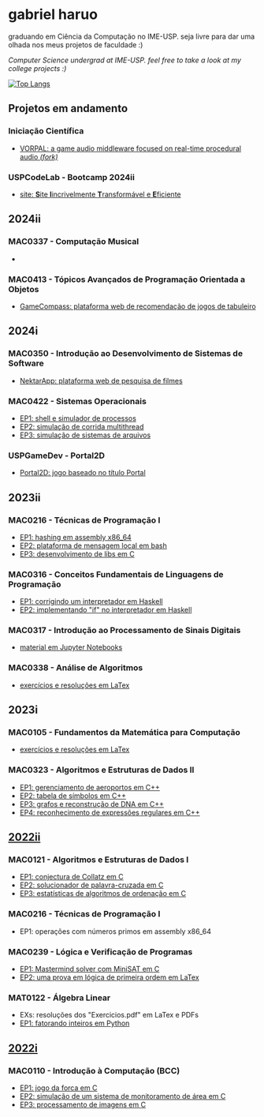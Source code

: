 # gabriel haruo

graduando em Ciência da Computação no IME-USP.
seja livre para dar uma olhada nos meus projetos de faculdade :)

_Computer Science undergrad at IME-USP._
_feel free to take a look at my college projects :)_

[![Top Langs](https://github-readme-stats.vercel.app/api/top-langs/?username=haruo-gabriel&hide_border=false&border_color=3d444d&hide_title=true&hide_progress=false&layout=compact&langs_count=16&theme=transparent&size_weight=0.3&count_weight=0.7)](https://github.com/anuraghazra/github-readme-stats)

## Projetos em andamento

### Iniciação Científica
- [VORPAL: a game audio middleware focused on real-time procedural audio _(fork)_](https://github.com/haruo-gabriel/vorpal)

### USPCodeLab - Bootcamp 2024ii
- [site: **S**ite **I**incrivelmente **T**ransformável e **E**ficiente](https://github.com/haruo-gabriel/site)

## 2024ii

### MAC0337 - Computação Musical

*

### MAC0413 - Tópicos Avançados de Programação Orientada a Objetos

* [GameCompass: plataforma web de recomendação de jogos de tabuleiro](https://github.com/haruo-gabriel/gamecompass)

## 2024i

### MAC0350 - Introdução ao Desenvolvimento de Sistemas de Software

* [NektarApp: plataforma web de pesquisa de filmes](https://github.com/haruo-gabriel/nektarapp)

### MAC0422 - Sistemas Operacionais

* [EP1: shell e simulador de processos](https://github.com/haruo-gabriel/mac0422-ep1-2024i)
* [EP2: simulação de corrida multithread](https://github.com/haruo-gabriel/mac0422-ep2-2024i)
* [EP3: simulação de sistemas de arquivos](https://github.com/haruo-gabriel/mac0422-ep3-2024i)

### USPGameDev - Portal2D

* [Portal2D: jogo baseado no título Portal](https://github.com/haruo-gabriel/portal2d)

## 2023ii

### MAC0216 - Técnicas de Programação I

* [EP1: hashing em assembly x86_64](https://github.com/haruo-gabriel/mac0216-ep1-2023ii)
* [EP2: plataforma de mensagem local em bash](https://github.com/haruo-gabriel/mac0216-ep2-2023ii)
* [EP3: desenvolvimento de libs em C](https://github.com/haruo-gabriel/mac0216-ep3-2023ii)

### MAC0316 - Conceitos Fundamentais de Linguagens de Programação

* [EP1: corrigindo um interpretador em Haskell](https://github.com/haruo-gabriel/mac0316-ep1-2023ii)
* [EP2: implementando "if" no interpretador em Haskell](https://github.com/haruo-gabriel/mac0316-ep2-2023ii)

### MAC0317 - Introdução ao Processamento de Sinais Digitais

* [material em Jupyter Notebooks](https://github.com/haruo-gabriel/mac0317-2023ii)

### MAC0338 - Análise de Algoritmos

* [exercícios e resoluções em LaTex](https://github.com/haruo-gabriel/mac0338-listas-2023ii)

## 2023i

### MAC0105 - Fundamentos da Matemática para Computação

* [exercícios e resoluções em LaTex](https://github.com/haruo-gabriel/mac0105-exercicios-2023i)

### MAC0323 - Algoritmos e Estruturas de Dados II

* [EP1: gerenciamento de aeroportos em C++](https://github.com/haruo-gabriel/mac0323-ep1-2023i)
* [EP2: tabela de símbolos em C++](https://github.com/haruo-gabriel/mac0323-ep2-2023i)
* [EP3: grafos e reconstrução de DNA em C++](https://github.com/haruo-gabriel/mac0323-ep3-2023i)
* [EP4: reconhecimento de expressões regulares em C++](https://github.com/haruo-gabriel/mac0323-ep4-2023i)

## [2022ii](https://github.com/haruo-gabriel/bcc2022ii)

### MAC0121 - Algoritmos e Estruturas de Dados I

* [EP1: conjectura de Collatz em C](https://github.com/haruo-gabriel/mac0121-ep1-2022i)
* [EP2: solucionador de palavra-cruzada em C](https://github.com/haruo-gabriel/mac0121-ep2-2022i)
* [EP3: estatísticas de algoritmos de ordenação em C](https://github.com/haruo-gabriel/mac0121-ep3-2022i)

### MAC0216 - Técnicas de Programação I

* EP1: operações com números primos em assembly x86_64

### MAC0239 - Lógica e Verificação de Programas

* [EP1: Mastermind solver com MiniSAT em C](https://github.com/haruo-gabriel/mac0239-ep1-2022i)
* [EP2: uma prova em lógica de primeira ordem em LaTex](https://github.com/haruo-gabriel/mac0239-ep2-2022i)

### MAT0122 - Álgebra Linear

* EXs: resoluções dos "Exercicios.pdf" em LaTex e PDFs
* [EP1: fatorando inteiros em Python](https://github.com/haruo-gabriel/mat0122-ep1-2022ii)

## [2022i](https://github.com/haruo-gabriel/bcc2022i)

### MAC0110 - Introdução à Computação (BCC)

* [EP1: jogo da forca em C](https://github.com/haruo-gabriel/mac0110-ep1-2022i)
* [EP2: simulação de um sistema de monitoramento de área em C](https://github.com/haruo-gabriel/mac0110-ep2-2022i)
* [EP3: processamento de imagens em C](https://github.com/haruo-gabriel/mac0110-ep3-2022i)
